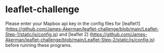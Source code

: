 # leaflet-challenge

Please enter your Mapbox api key in the config files for [leaflet1] (https://github.com/James-Akerman/leaflet-challenge/blob/main/Leaflet-Step-1/static/js/config.js) and [leaflet 2] (https://github.com/James-Akerman/leaflet-challenge/blob/main/Leaflet-Step-2/static/js/config.js) before running these programs.
